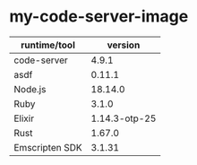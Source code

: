 # my-code-server-image

| runtime/tool | version |
| --- | --- |
| code-server | 4.9.1 |
| asdf | 0.11.1 |
| Node.js | 18.14.0 |
| Ruby | 3.1.0 |
| Elixir | 1.14.3-otp-25 |
| Rust | 1.67.0 |
| Emscripten SDK | 3.1.31 |
